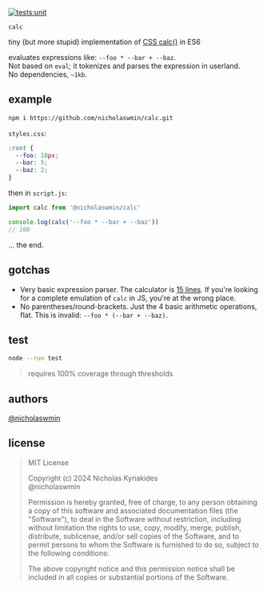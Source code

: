 [![tests:unit](https://github.com/nicholaswmin/calc/actions/workflows/tests:unit.yml/badge.svg)](https://github.com/nicholaswmin/calc/actions/workflows/tests:unit.yml)

`calc`

tiny (but more stupid) implementation of [CSS calc()][calc] in ES6

evaluates expressions like: `--foo * --bar + --baz`.  
Not based on `eval`; it tokenizes and parses the expression in userland.  
No dependencies, `~1kb`.

## example

```bash
npm i https://github.com/nicholaswmin/calc.git
```

`styles.css`:

```css
:root {
  --foo: 10px;
  --bar: 5;
  --baz: 2;
}
```

then in `script.js`:

```js
import calc from '@nicholaswmin/calc'

console.log(calc('--foo * --bar + --baz'))
// 100
```

... the end.

## gotchas

- Very basic expression parser. The calculator is [15 lines][calc-source].
  If you're looking for a complete emulation of `calc` in JS, you're at the 
  wrong place.
- No parentheses/round-brackets. Just the 4 basic arithmetic operations, flat.
  This is invalid: `--foo * (--bar + --baz)`.


## test

```bash
node --run test
```

> requires 100% coverage through thresholds

## authors

[@nicholaswmin][wmin]

## license

> MIT License
>
> Copyright (c) 2024 Nicholas Kyriakides  
> @nicholaswmin
>
> Permission is hereby granted, free of charge, to any person obtaining a copy
> of this software and associated documentation files (the "Software"), to deal
> in the Software without restriction, including without limitation the rights
> to use, copy, modify, merge, publish, distribute, sublicense, and/or sell
> copies of the Software, and to permit persons to whom the Software is
> furnished to do so, subject to the following conditions:
> 
> The above copyright notice and this permission notice shall be included in all
> copies or substantial portions of the Software.

[calc-source]: ./src/calculator.js
[wmin]: https://github.com/nicholaswmin
[calc]: https://developer.mozilla.org/en-US/docs/Web/CSS/calc
[mit]: https://developer.mozilla.org/en-US/docs/Web/CSS/calc
